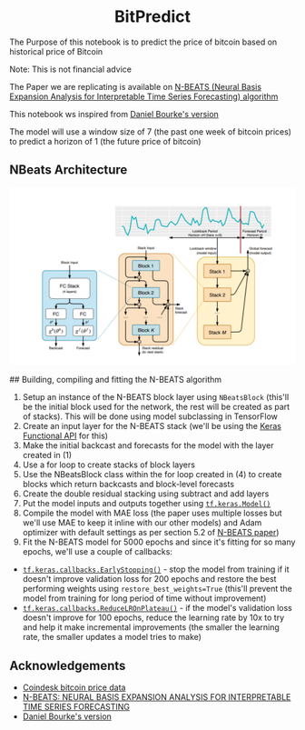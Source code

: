 <H1 align="center">BitPredict</H1>
  
The Purpose of this notebook is to predict the price of bitcoin based on historical price of Bitcoin

Note: This is not financial advice
  
The Paper we are replicating is available on [N-BEATS (Neural Basis Expansion Analysis for Interpretable Time Series Forecasting) algorithm](https://arxiv.org/pdf/1905.10437.pdf)
  
This notebook ws inspired from [Daniel Bourke's version](https://github.com/mrdbourke/tensorflow-deep-learning/blob/main/10_time_series_forecasting_in_tensorflow.ipynb)
  
The model will use a window size of 7 (the past one week of bitcoin prices) to predict a horizon of 1 (the future price of bitcoin)
  
## NBeats Architecture
<p align="center">
<a href="https://github.com/clannoronha/BitPredict">
  <img src="img/NBeats_Architecture.PNG" alt="Logo">
</a>
<p>
## Building, compiling and fitting the N-BEATS algorithm

1. Setup an instance of the N-BEATS block layer using `NBeatsBlock` (this'll be the initial block used for the network, the rest will be created as part of stacks). This will be done using model subclassing in TensorFlow
2. Create an input layer for the N-BEATS stack (we'll be using the [Keras Functional API](https://www.tensorflow.org/guide/keras/functional) for this)
3. Make the initial backcast and forecasts for the model with the layer created in (1)
4. Use a for loop to create stacks of block layers
5. Use the NBeatsBlock class within the for loop created in (4) to create blocks which return backcasts and block-level forecasts
6. Create the double residual stacking using subtract and add layers
7. Put the model inputs and outputs together using [`tf.keras.Model()`](https://www.tensorflow.org/api_docs/python/tf/keras/Model)
8. Compile the model with MAE loss (the paper uses multiple losses but we'll use MAE to keep it inline with our other models) and Adam optimizer with default settings as per section 5.2 of [N-BEATS paper](https://arxiv.org/pdf/1905.10437.pdf))
9. Fit the N-BEATS model for 5000 epochs and since it's fitting for so many epochs, we'll use a couple of callbacks:
  * [`tf.keras.callbacks.EarlyStopping()`](https://www.tensorflow.org/api_docs/python/tf/keras/callbacks/EarlyStopping) - stop the model from training if it doesn't improve validation loss for 200 epochs and restore the best performing weights using `restore_best_weights=True` (this'll prevent the model from training for long period of time without improvement)
  * [`tf.keras.callbacks.ReduceLROnPlateau()`](https://www.tensorflow.org/api_docs/python/tf/keras/callbacks/ReduceLROnPlateau) - if the model's validation loss doesn't improve for 100 epochs, reduce the learning rate by 10x to try and help it make incremental improvements (the smaller the learning rate, the smaller updates a model tries to make)
  
## Acknowledgements
* [Coindesk bitcoin price data](https://www.coindesk.com/price/bitcoin)
* [N-BEATS: NEURAL BASIS EXPANSION ANALYSIS FOR INTERPRETABLE TIME SERIES FORECASTING](https://arxiv.org/pdf/1905.10437.pdf)
* [Daniel Bourke's version](https://github.com/mrdbourke/tensorflow-deep-learning/blob/main/10_time_series_forecasting_in_tensorflow.ipynb)
